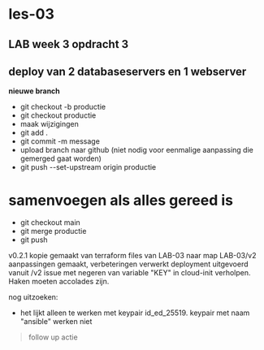 # les-03
## LAB week 3 opdracht 3
## deploy van 2 databaseservers en 1 webserver
**nieuwe branch**
* git checkout -b productie
* git checkout productie
* maak wijzigingen
* git add .
* git commit -m message
* upload branch naar github (niet nodig voor eenmalige aanpassing die gemerged gaat worden)
* git push --set-upstream origin productie
# samenvoegen als alles gereed is
* git checkout main
* git merge productie
* git push

v0.2.1
kopie gemaakt van terraform files van LAB-03 naar map LAB-03/v2
aanpassingen gemaakt, verbeteringen verwerkt
deployment uitgevoerd vanuit /v2
issue met negeren van variable "KEY" in cloud-init verholpen. Haken moeten accolades zijn.

nog uitzoeken:
- het lijkt alleen te werken met keypair id_ed_25519. keypair met naam "ansible" werken niet
> follow up actie
